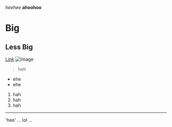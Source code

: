 *heehee*
**ahoohoo**
# Big
## Less Big
[Link](https://ethanslin.github.io/cse15l-lab-reports/index.html)
![Image](https://external-preview.redd.it/hpSOBY5FfDFtvXcCnHOp3rPZLgA77pBdc1NJMD6P1KU.jpg?auto=webp&s=567c6b9c73004b88b323dbf4c84a37595b0ebc8d)
> heh
* ehe
* ehe
1. hah
2. hah
3. hah
---
'hee'
...
lol
...

